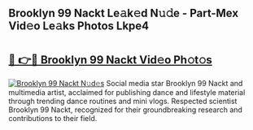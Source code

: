 ## Brooklyn 99 Nackt Le𝚊k𝚎d N𝚞𝚍e - Part-Mex Vid𝚎o Le𝚊ks Photos Lkpe4

# <h2><a href="http://fb6c4w6.evod.top/?m=Brooklyn+99+Nackt">🔗 👉🔴 Brooklyn 99 Nackt Vid𝚎o Ph𝚘t𝚘s</a></h2>

[![Brooklyn 99 Nackt N𝚞d𝚎s](https://i.imgur.com/8V9OHl7.gif)](http://fb6c4w6.evod.top/?m=Brooklyn+99+Nackt)
Social media star Brooklyn 99 Nackt and multimedia artist, acclaimed for publishing dance and lifestyle material through trending dance routines and mini vlogs. Respected scientist Brooklyn 99 Nackt, recognized for their groundbreaking research and contributions to their field. 
